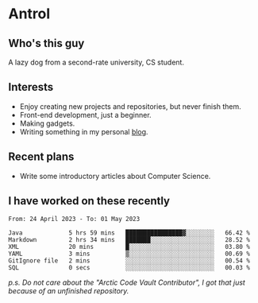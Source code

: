 # Antrol

## Who's this guy

A lazy dog from a second-rate university, CS student.

## Interests

* Enjoy creating new projects and repositories, but never finish them.
* Front-end development, just a beginner.
* Making gadgets.
* Writing something in my personal [blog](https://blog.antrol.xyz/).

## Recent plans

* Write some introductory articles about Computer Science.

<!--
* Try to develop a website for [Anime4KCPP](https://github.com/TianZerL/Anime4KCPP).
* Develop a Markdown renderer which user can customize its css, of course it is GUI-based.~~(If I could finish  it before getting bored)~~
* Work with my [teammates](https://github.com/SWJTU-Lazy-Dogs).
* Find something interests me, as a hobby after finishing my ~~boring~~ homework.
-->

## I have worked on these recently

<!--START_SECTION:waka-->

```text
From: 24 April 2023 - To: 01 May 2023

Java             5 hrs 59 mins   ████████████████▓░░░░░░░░   66.42 %
Markdown         2 hrs 34 mins   ███████░░░░░░░░░░░░░░░░░░   28.52 %
XML              20 mins         █░░░░░░░░░░░░░░░░░░░░░░░░   03.80 %
YAML             3 mins          ▒░░░░░░░░░░░░░░░░░░░░░░░░   00.69 %
GitIgnore file   2 mins          ░░░░░░░░░░░░░░░░░░░░░░░░░   00.54 %
SQL              0 secs          ░░░░░░░░░░░░░░░░░░░░░░░░░   00.03 %
```

<!--END_SECTION:waka-->

*p.s.  Do not care about the "Arctic Code Vault Contributor", I got that just because of an unfinished repository.*

<!--
**qzmlgfj/qzmlgfj** is a ✨ _special_ ✨ repository because its `README.md` (this file) appears on your GitHub profile.

Here are some ideas to get you started:

- 🔭 I’m currently working on ...
- 🌱 I’m currently learning ...
- 👯 I’m looking to collaborate on ...
- 🤔 I’m looking for help with ...
- 💬 Ask me about ...
- 📫 How to reach me: ...
- 😄 Pronouns: ...
- ⚡ Fun fact: ...
-->
